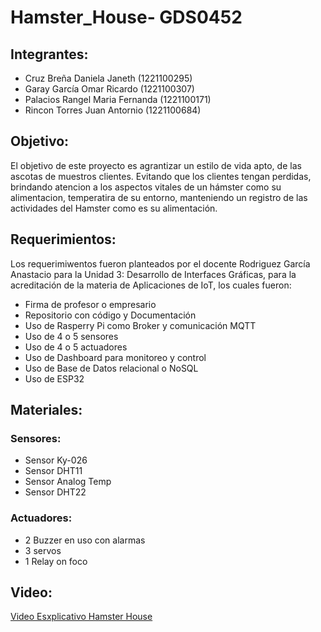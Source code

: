 # Hamster_House- GDS0452
## Integrantes:
  - Cruz Breña Daniela Janeth (1221100295) <br>
  - Garay García Omar Ricardo (1221100307)<br>
  - Palacios Rangel Maria Fernanda (1221100171)<br>
  - Rincon Torres Juan Antornio (1221100684)
## Objetivo:
El objetivo de este proyecto es agrantizar un estilo de vida apto, de las ascotas de muestros clientes. Evitando que los clientes tengan perdidas, brindando atencion a los aspectos vitales de un hámster como su alimentacion, temperatira de su entorno, manteniendo un registro de las actividades del Hamster como es su alimentación.
## Requerimientos:
Los requerimiwentos fueron planteados por el docente Rodriguez García Anastacio para la Unidad 3: Desarrollo de Interfaces Gráficas, para la acreditación de la materia de Aplicaciones de IoT, los cuales fueron:
- Firma de profesor o empresario
- Repositorio con código y Documentación
- Uso de Rasperry Pi como Broker y comunicación MQTT
- Uso de 4 o 5 sensores
- Uso de 4 o 5 actuadores
- Uso de Dashboard para monitoreo y control
- Uso de Base de Datos relacional o NoSQL
- Uso de ESP32
## Materiales:
### Sensores:
- Sensor Ky-026
- Sensor DHT11
- Sensor Analog Temp
- Sensor DHT22
### Actuadores:
- 2 Buzzer en uso con alarmas
- 3 servos
- 1 Relay on foco
## Video:
[Video Esxplicativo Hamster House]()
